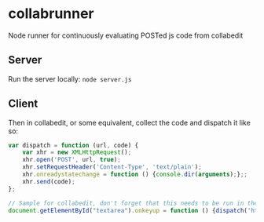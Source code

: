 collabrunner
============

Node runner for continuously evaluating POSTed js code from collabedit

Server
------

Run the server locally: `node server.js`

Client
------

Then in collabedit, or some equivalent, collect the code and dispatch it like so:
```js
var dispatch = function (url, code) {
	var xhr = new XMLHttpRequest();
	xhr.open('POST', url, true);
	xhr.setRequestHeader('Content-Type', 'text/plain');
	xhr.onreadystatechange = function () {console.dir(arguments);};;
	xhr.send(code);
};

// Sample for collabedit, don't forget that this needs to be run in the scope of the editor frame (frame_the_input).
document.getElementById("textarea").onkeyup = function () {dispatch('http://localhost:3000', document.getElementById("content_highlight").textContent);}
```